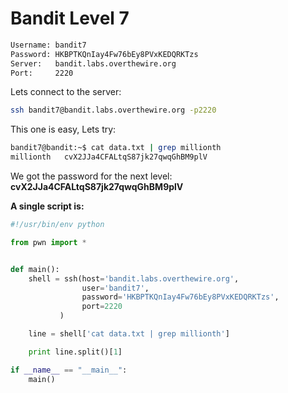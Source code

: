 # Bandit Level 7

```bash
Username: bandit7
Password: HKBPTKQnIay4Fw76bEy8PVxKEDQRKTzs
Server:   bandit.labs.overthewire.org
Port:     2220
```

Lets connect to the server:
```bash
ssh bandit7@bandit.labs.overthewire.org -p2220
```

This one is easy, Lets try:
```bash
bandit7@bandit:~$ cat data.txt | grep millionth
millionth   cvX2JJa4CFALtqS87jk27qwqGhBM9plV
```

We got the password for the next level: **cvX2JJa4CFALtqS87jk27qwqGhBM9plV**

**A single script is:**
```python
#!/usr/bin/env python

from pwn import *


def main():
    shell = ssh(host='bandit.labs.overthewire.org',
                user='bandit7',
                password='HKBPTKQnIay4Fw76bEy8PVxKEDQRKTzs',
                port=2220
           )

    line = shell['cat data.txt | grep millionth']

    print line.split()[1]

if __name__ == "__main__":
    main()
```